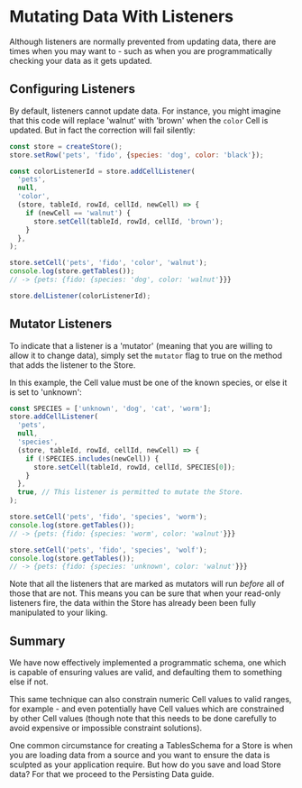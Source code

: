 # Mutating Data With Listeners

Although listeners are normally prevented from updating data, there are times
when you may want to - such as when you are programmatically checking your data
as it gets updated.

## Configuring Listeners

By default, listeners cannot update data. For instance, you might imagine that
this code will replace 'walnut' with 'brown' when the `color` Cell is updated.
But in fact the correction will fail silently:

```js
const store = createStore();
store.setRow('pets', 'fido', {species: 'dog', color: 'black'});

const colorListenerId = store.addCellListener(
  'pets',
  null,
  'color',
  (store, tableId, rowId, cellId, newCell) => {
    if (newCell == 'walnut') {
      store.setCell(tableId, rowId, cellId, 'brown');
    }
  },
);

store.setCell('pets', 'fido', 'color', 'walnut');
console.log(store.getTables());
// -> {pets: {fido: {species: 'dog', color: 'walnut'}}}

store.delListener(colorListenerId);
```

## Mutator Listeners

To indicate that a listener is a 'mutator' (meaning that you are willing to
allow it to change data), simply set the `mutator` flag to true on the method
that adds the listener to the Store.

In this example, the Cell value must be one of the known species, or else it is
set to 'unknown':

```js
const SPECIES = ['unknown', 'dog', 'cat', 'worm'];
store.addCellListener(
  'pets',
  null,
  'species',
  (store, tableId, rowId, cellId, newCell) => {
    if (!SPECIES.includes(newCell)) {
      store.setCell(tableId, rowId, cellId, SPECIES[0]);
    }
  },
  true, // This listener is permitted to mutate the Store.
);

store.setCell('pets', 'fido', 'species', 'worm');
console.log(store.getTables());
// -> {pets: {fido: {species: 'worm', color: 'walnut'}}}

store.setCell('pets', 'fido', 'species', 'wolf');
console.log(store.getTables());
// -> {pets: {fido: {species: 'unknown', color: 'walnut'}}}
```

Note that all the listeners that are marked as mutators will run _before_ all of
those that are not. This means you can be sure that when your read-only
listeners fire, the data within the Store has already been been fully
manipulated to your liking.

## Summary

We have now effectively implemented a programmatic schema, one which is capable
of ensuring values are valid, and defaulting them to something else if not.

This same technique can also constrain numeric Cell values to valid ranges, for
example - and even potentially have Cell values which are constrained by other
Cell values (though note that this needs to be done carefully to avoid expensive
or impossible constraint solutions).

One common circumstance for creating a TablesSchema for a Store is when you are
loading data from a source and you want to ensure the data is sculpted as your
application require. But how do you save and load Store data? For that we
proceed to the Persisting Data guide.
